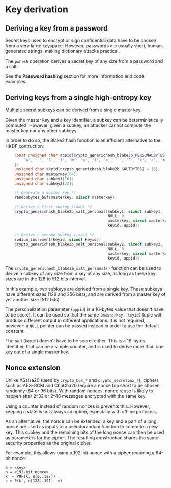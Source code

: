 # Key derivation

## Deriving a key from a password

Secret keys used to encrypt or sign confidential data have to be chosen from a very large keyspace. However, passwords are usually short, human-generated strings, making dictionary attacks practical.

The `pwhash` operation derives a secret key of any size from a password and a salt.

See the __Password hashing__ section for more information and code examples.

## Deriving keys from a single high-entropy key

Multiple secret subkeys can be derived from a single master key.

Given the master key and a key identifier, a subkey can be deterministically computed. However, given a subkey, an attacker cannot compute the master key nor any other subkeys.

In order to do so, the Blake2 hash function is an efficient alternative to the HKDF contruction:

```c
    const unsigned char appid[crypto_generichash_blake2b_PERSONALBYTES] = {
        'A', ' ', 'S', 'i', 'm', 'p', 'l', 'e', ' ', 'E', 'x', 'a', 'm', 'p', 'l', 'e'
    };
    unsigned char keyid[crypto_generichash_blake2b_SALTBYTES] = {0};
    unsigned char masterkey[64];
    unsigned char subkey1[16];
    unsigned char subkey2[32];

    /* Generate a master key */
    randombytes_buf(masterkey, sizeof masterkey);

    /* Derive a first subkey (id=0) */
    crypto_generichash_blake2b_salt_personal(subkey1, sizeof subkey1,
                                             NULL, 0,
                                             masterkey, sizeof masterkey,
                                             keyid, appid);

    /* Derive a second subkey (id=1) */
    sodium_increment(keyid, sizeof keyid);
    crypto_generichash_blake2b_salt_personal(subkey2, sizeof subkey2,
                                             NULL, 0,
                                             masterkey, sizeof masterkey,
                                             keyid, appid);
```

The `crypto_generichash_blake2b_salt_personal()` function can be used to derive a subkey of any size from a key of any size, as long as these key sizes are in the 128 to 512 bits interval.

In this example, two subkeys are derived from a single key. These subkeys have different sizes (128 and 256 bits), and are derived from a master key of yet another size (512 bits).

The personalization parameter (`appid`) is a 16-bytes value that doesn't have to be secret. It can be used so that the same `(masterkey, keyid)` tuple will produce different output in different applications. It is not required, however: a `NULL` pointer can be passed instead in order to use the default constant.

The salt (`keyid`) doesn't have to be secret either. This is a 16-bytes identifier, that can be a simple counter, and is used to derive more than one key out of a single master key.

## Nonce extension

Unlike XSalsa20 (used by `crypto_box_*` and `crypto_secretbox_*`), ciphers such as AES-GCM and ChaCha20 require a nonce too short to be chosen randomly (64 or 96 bits). With random nonces, nonce reuse is likely to happen after 2^32 or 2^48 messages encrypted with the same key.

Using a counter instead of random nonces is prevents this. However, keeping a state is not always an option, especially with offline protocols.

As an alternative, the nonce can be extended: a key and a part of a long nonce are used as inputs to a pseudorandom function to compute a new key. This subkey and the remaining bits of the long nonce can then be used as parameters for the cipher. The resulting construction shares the same security properties as the original cipher.

For example, this allows using a 192-bit nonce with a cipher requiring a 64-bit nonce:
```
k = <key>
n = <192-bit nonce>
k' = PRF(k, n[0..127])
c = E(k', n[128..191], m)
```

